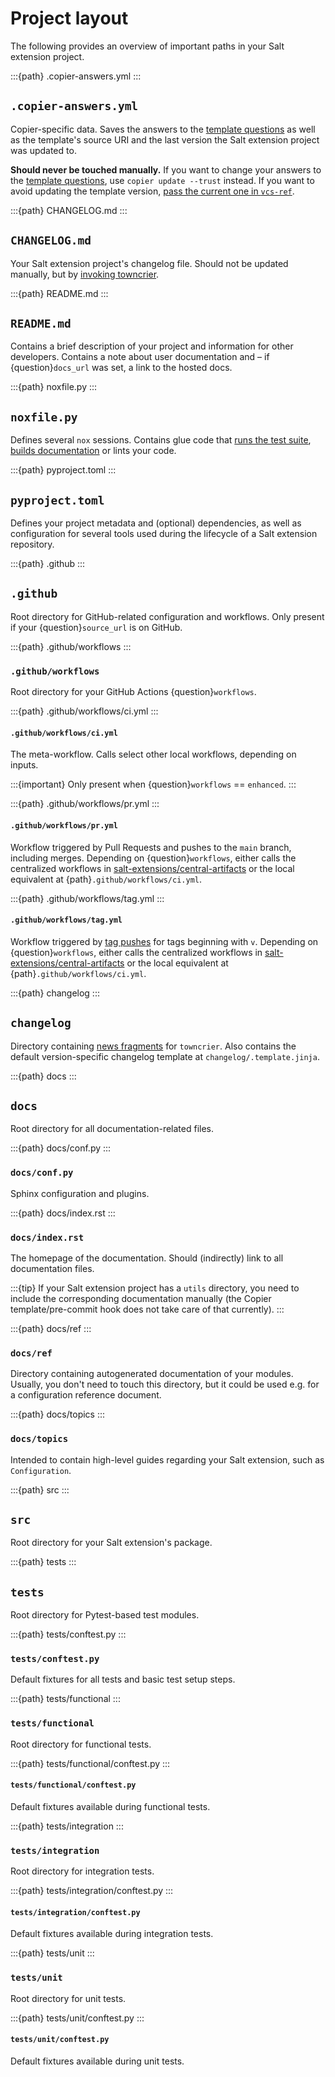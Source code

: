 # Project layout
The following provides an overview of important paths in your Salt extension project.

:::{path} .copier-answers.yml
:::
## `.copier-answers.yml`
Copier-specific data. Saves the answers to the [template questions](questions-target) as well as the template's source URI and the last version the Salt extension project was updated to.

**Should never be touched manually.** If you want to change your answers to the [template questions](questions-target), use `copier update --trust` instead. If you want to avoid updating the template version, [pass the current one in `vcs-ref`](vcs-ref-target).

:::{path} CHANGELOG.md
:::
## `CHANGELOG.md`
Your Salt extension project's changelog file. Should not be updated manually, but by [invoking towncrier](changelog-build-target).

:::{path} README.md
:::
## `README.md`
Contains a brief description of your project and information for other developers. Contains a note about user documentation and – if {question}`docs_url` was set, a link to the hosted docs.

:::{path} noxfile.py
:::
## `noxfile.py`
Defines several `nox` sessions. Contains glue code that [runs the test suite](run-tests-target), [builds documentation](build-docs-target) or lints your code.

:::{path} pyproject.toml
:::
## `pyproject.toml`
Defines your project metadata and (optional) dependencies, as well as configuration for several tools used during the lifecycle of a Salt extension repository.

:::{path} .github
:::
## `.github`
Root directory for GitHub-related configuration and workflows. Only present if your {question}`source_url` is on GitHub.

:::{path} .github/workflows
:::
### `.github/workflows`
Root directory for your GitHub Actions {question}`workflows`.

:::{path} .github/workflows/ci.yml
:::
#### `.github/workflows/ci.yml`
The meta-workflow. Calls select other local workflows, depending on inputs.

:::{important}
Only present when {question}`workflows` == `enhanced`.
:::

:::{path} .github/workflows/pr.yml
:::
#### `.github/workflows/pr.yml`
Workflow triggered by Pull Requests and pushes to the `main` branch, including merges. Depending on {question}`workflows`, either calls the centralized workflows in [salt-extensions/central-artifacts](https://github.com/salt-extensions/central-artifacts/tree/main/.github/workflows) or the local equivalent at {path}`.github/workflows/ci.yml`.

:::{path} .github/workflows/tag.yml
:::
#### `.github/workflows/tag.yml`
Workflow triggered by [tag pushes](publishing-target) for tags beginning with `v`. Depending on {question}`workflows`, either calls the centralized workflows in [salt-extensions/central-artifacts](https://github.com/salt-extensions/central-artifacts/tree/main/.github/workflows) or the local equivalent at {path}`.github/workflows/ci.yml`.

:::{path} changelog
:::
## `changelog`
Directory containing [news fragments](news-fragment-target) for `towncrier`. Also contains the default version-specific changelog template at `changelog/.template.jinja`.

:::{path} docs
:::
## `docs`
Root directory for all documentation-related files.

:::{path} docs/conf.py
:::
### `docs/conf.py`
Sphinx configuration and plugins.

:::{path} docs/index.rst
:::
### `docs/index.rst`
The homepage of the documentation. Should (indirectly) link to all documentation files.

:::{tip}
If your Salt extension project has a `utils` directory, you need to include the corresponding documentation manually (the Copier template/pre-commit hook does not take care of that currently).
:::

:::{path} docs/ref
:::
### `docs/ref`
Directory containing autogenerated documentation of your modules. Usually, you don't need to touch this directory, but it could be used e.g. for a configuration reference document.

:::{path} docs/topics
:::
### `docs/topics`
Intended to contain high-level guides regarding your Salt extension, such as `Configuration`.

:::{path} src
:::
## `src`
Root directory for your Salt extension's package.

:::{path} tests
:::
## `tests`
Root directory for Pytest-based test modules.

:::{path} tests/conftest.py
:::
### `tests/conftest.py`
Default fixtures for all tests and basic test setup steps.

:::{path} tests/functional
:::
### `tests/functional`
Root directory for functional tests.

:::{path} tests/functional/conftest.py
:::
#### `tests/functional/conftest.py`
Default fixtures available during functional tests.

:::{path} tests/integration
:::
### `tests/integration`
Root directory for integration tests.

:::{path} tests/integration/conftest.py
:::
#### `tests/integration/conftest.py`
Default fixtures available during integration tests.

:::{path} tests/unit
:::
### `tests/unit`
Root directory for unit tests.

:::{path} tests/unit/conftest.py
:::
#### `tests/unit/conftest.py`
Default fixtures available during unit tests.
